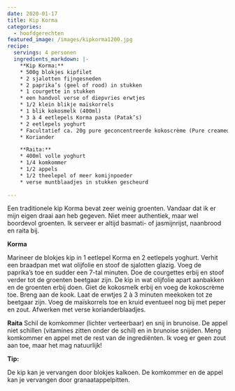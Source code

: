 ```yaml
---
date: 2020-01-17
title: Kip Korma
categories:
  - hoofdgerechten
featured_image: /images/kipkorma1200.jpg
recipe:
  servings: 4 personen
  ingredients_markdown: |-
    **Kip Korma:**
    * 500g blokjes kipfilet
    * 2 sjalotten fijngesneden  
    * 2 paprika’s (geel of rood) in stukken
    * 1 courgette in stukken
    * een handvol verse of diepvries erwtjes
    * 1/2 klein blikje maïskorrels
    * 1 blik kokosmelk (400ml)
    * 3 à 4 eetlepels Korma pasta (Patak’s)
    * 2 eetlepels yoghurt
    * Facultatief ca. 20g pure geconcentreerde kokoscrème (Pure creamed coconut)     * Koriander

    **Raita:**
    * 400ml volle yoghurt
    * 1/4 komkommer 
    * 1/2 appels 
    * 1/2 theelepel of meer komijnpoeder
    * verse muntblaadjes in stukken gescheurd
 
---
```

Een traditionele kip Korma  bevat zeer weinig groenten. Vandaar dat ik er mijn eigen draai aan heb gegeven. Niet meer authentiek, maar wel boordevol groenten.
Ik serveer er altijd basmati- of jasmijnrijst, naanbrood en raita bij. 


<!--more-->
**Korma**

Marineer de blokjes kip in 1 eetlepel Korma en 2 eetlepels yoghurt.
Verhit een braadpan met wat olijfolie en stoof de sjalotten glazig.
Voeg de paprika’s toe en sudder een 7-tal minuten. Doe de courgettes erbij en stoof verder tot de groenten beetgaar zijn.
De kip in wat olijfolie apart aanbakken en de groenten erbij doen.
Giet de kokosmelk erbij en voeg de kokoscrème toe.
Breng aan de kook. Laat de erwtjes 2 à 3 minuten  meekoken tot ze beetgaar zijn.
Voeg de maïskorrels toe en kruid eventueel nog bij met peper en zout.
Afwerken met verse korianderblaadjes.

**Raita**
Schil de komkommer (lichter verteerbaar) en snij in brunoise.
De appel niet schillen (vitamines zitten onder de schil) en in brunoise snijden.
Meng komkommer en appel met de rest van de ingrediënten.
Ik voeg er geen zout aan toe, maar het mag natuurlijk!

<b>Tip:</b>

De kip kan je vervangen door blokjes kalkoen.
De komkommer en de appel kan je vervangen door granaatappelpitten.


